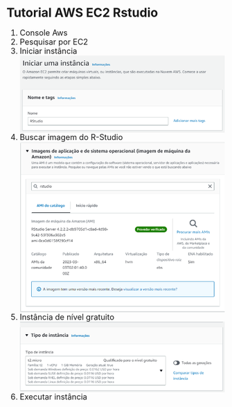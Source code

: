 # Tutorial AWS EC2 Rstudio

<ol style="font-size:18px" >
    <li >
        Console Aws
     </li>
    <li>
        Pesquisar por EC2
    </li>
    <li>
        Iniciar instância 
        <img src="img/3.PNG" style="float:right"/>
    </li>
    <li>
        Buscar imagem do R-Studio
        <img src="img/4.PNG"  style="float:right" />
    </li>
    <li>
        Instância de nível gratuito
        <img src="img/5.PNG"   style="float:right"/>
    </li>
    <li> Executar instância </li>
</ol>